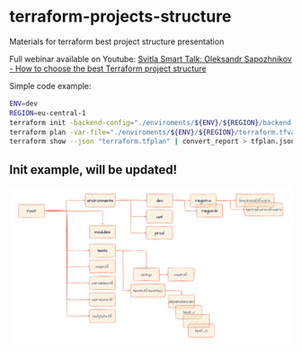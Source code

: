 # terraform-projects-structure
Materials for terraform best project structure presentation

Full webinar available on Youtube: [Svitla Smart Talk: Oleksandr Sapozhnikov - How to choose the best Terraform project structure](https://www.youtube.com/watch?v=_3VA_RyrRQE)

Simple code example:
```bash
ENV=dev
REGION=eu-central-1
terraform init -backend-config="./enviroments/${ENV}/${REGION}/backend.tfvars"
terraform plan -var-file="./enviroments/${ENV}/${REGION}/terraform.tfvars" -out "terraform.tfplan" 
terraform show --json "terraform.tfplan" | convert_report > tfplan.json 
```


## Init example, will be updated!

<img title="multi_region_example" alt="multi_region_example" src="./img/multi_region_example.png">
